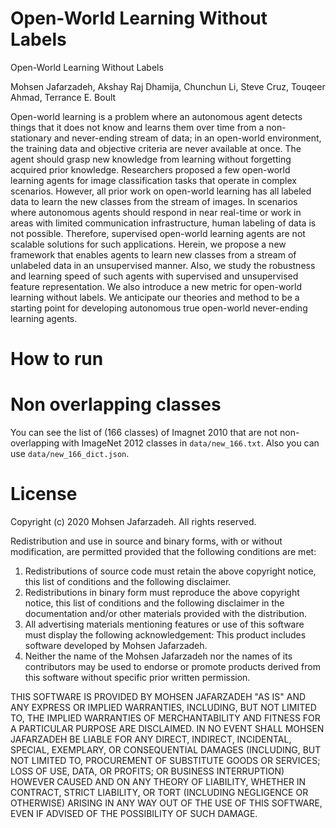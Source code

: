 # Open-World Learning Without Labels
Open-World Learning Without Labels


Mohsen Jafarzadeh, Akshay Raj Dhamija, Chunchun Li, Steve Cruz, Touqeer Ahmad, Terrance E. Boult


Open-world learning is a problem where an autonomous agent detects things that it does not know and learns them over time from a non-stationary and never-ending stream of data; in an open-world environment, the training data and objective criteria are never available at once. The agent should grasp new knowledge from learning without forgetting acquired prior knowledge. Researchers proposed a few open-world learning agents for image classification tasks that operate in complex scenarios. However, all prior work on open-world learning has all labeled data to learn the new classes from the stream of images. In scenarios where autonomous agents should respond in near real-time or work in areas with limited communication infrastructure, human labeling of data is not possible. Therefore, supervised open-world learning agents are not scalable solutions for such applications. Herein, we propose a new framework that enables agents to learn new classes from a stream of unlabeled data in an unsupervised manner. Also, we study the robustness and learning speed of such agents with supervised and unsupervised feature representation. We also introduce a new metric for open-world learning without labels. We anticipate our theories and method to be a starting point for developing autonomous true open-world never-ending learning agents.


# How to run



# Non overlapping classes


You can see the list of (166 classes) of Imagnet 2010 that are not non-overlapping with ImageNet 2012 classes in `data/new_166.txt`. Also you can use `data/new_166_dict.json`.



# License

Copyright (c) 2020 Mohsen Jafarzadeh. All rights reserved.

Redistribution and use in source and binary forms, with or without modification, are permitted provided that the following conditions are met:

1. Redistributions of source code must retain the above copyright notice, this list of conditions and the following disclaimer.
2. Redistributions in binary form must reproduce the above copyright notice, this list of conditions and the following disclaimer in the documentation and/or other materials provided with the distribution.
3. All advertising materials mentioning features or use of this software must display the following acknowledgement: This product includes software developed by Mohsen Jafarzadeh.
4. Neither the name of the Mohsen Jafarzadeh nor the names of its contributors may be used to endorse or promote products derived from this software without specific prior written permission.

THIS SOFTWARE IS PROVIDED BY MOHSEN JAFARZADEH "AS IS" AND ANY EXPRESS OR IMPLIED WARRANTIES, INCLUDING, BUT NOT LIMITED TO, THE IMPLIED WARRANTIES OF MERCHANTABILITY AND FITNESS FOR A PARTICULAR PURPOSE ARE DISCLAIMED. IN NO EVENT SHALL MOHSEN JAFARZADEH BE LIABLE FOR ANY DIRECT, INDIRECT, INCIDENTAL, SPECIAL, EXEMPLARY, OR CONSEQUENTIAL DAMAGES (INCLUDING, BUT NOT LIMITED TO, PROCUREMENT OF SUBSTITUTE GOODS OR SERVICES; LOSS OF USE, DATA, OR PROFITS; OR BUSINESS INTERRUPTION) HOWEVER CAUSED AND ON ANY THEORY OF LIABILITY, WHETHER IN CONTRACT, STRICT LIABILITY, OR TORT (INCLUDING NEGLIGENCE OR OTHERWISE) ARISING IN ANY WAY OUT OF THE USE OF THIS SOFTWARE, EVEN IF ADVISED OF THE POSSIBILITY OF SUCH DAMAGE.




